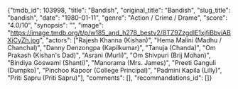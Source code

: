 {"tmdb_id": 103998, "title": "Bandish", "original_title": "Bandish", "slug_title": "bandish", "date": "1980-01-11", "genre": "Action / Crime / Drame", "score": "4.0/10", "synopsis": "", "image": "https://image.tmdb.org/t/p/w185_and_h278_bestv2/8TZ9ZzgdIE1xjfiBbviABXjCyZh.jpg", "actors": ["Rajesh Khanna (Kishan)", "Hema Malini (Madhu / Chanchal)", "Danny Denzongpa (Kapilkumar)", "Tanuja (Chanda)", "Om Prakash (Kishan's Dad)", "Asrani (Murli)", "Om Shivpuri (Brij Mohan)", "Bindiya Goswami (Shanti)", "Manorama (Mrs. James)", "Preeti Ganguli (Dumpko)", "Pinchoo Kapoor (College Principal)", "Padmini Kapila (Lilly)", "Priti Sapru (Priti Sapru)"], "comments": [], "recommandations_id": []}